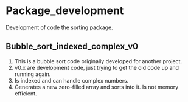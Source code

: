 # Package_development
Development of code the sorting package. 

## Bubble_sort_indexed_complex_v0
1. This is a bubble sort code originally developed for another project. 
1. v0.x are development code, just trying to get the old code up and running again.
1. Is indexed and can handle complex numbers. 
1. Generates a new zero-filled array and sorts into it. Is not memory efficient. 




































